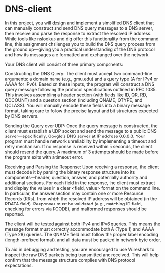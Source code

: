 # DNS-client
In this project, you will design and implement a simplified DNS client that can manually construct and send DNS query messages to a DNS server, then receive and parse the response to extract the resolved IP address. While tools like nslookup and dig offer this functionality from the command line, this assignment challenges you to build the DNS query process from the ground up—giving you a practical understanding of the DNS protocol and how its messages are formatted and exchanged over the network.

Your DNS client will consist of three primary components:

Constructing the DNS Query:
The client must accept two command-line arguments: a domain name (e.g., gmu.edu) and a query type (A for IPv4 or AAAA for IPv6). Based on these inputs, the program will construct a DNS query message following the protocol specifications outlined in RFC 1035. This involves assembling a header section (with fields like ID, QR, RD, QDCOUNT) and a question section (including QNAME, QTYPE, and QCLASS). You will manually encode these fields into a binary message format, taking care to follow the precise layout and bit structures expected by DNS servers.

Sending the Query over UDP:
Once the query message is constructed, the client must establish a UDP socket and send the message to a public DNS server—specifically, Google’s DNS server at IP address 8.8.8.8. Your program must handle network unreliability by implementing a timeout and retry mechanism. If no response is received within 5 seconds, the client should resend the query. A maximum of 3 attempts should be made before the program exits with a timeout error.

Receiving and Parsing the Response:
Upon receiving a response, the client must decode it by parsing the binary response structure into its components—header, question, answer, and potentially authority and additional sections. For each field in the response, the client must extract and display the values in a clear <field, value> format on the command line. In particular, the answer section may contain one or more Resource Records (RRs), from which the resolved IP address will be obtained (in the RDATA field). Responses must be validated (e.g., matching ID field, checking for errors via RCODE), and malformed responses should be reported.

The client will be tested against both IPv4 and IPv6 queries. This means the message format must correctly accommodate both A (Type 1) and AAAA (Type 28) queries. The QNAME field must follow the proper label encoding (length-prefixed format), and all data must be packed in network byte order.

To aid in debugging and testing, you are encouraged to use Wireshark to inspect the raw DNS packets being transmitted and received. This will help confirm that the message structure complies with DNS protocol expectations.
